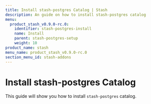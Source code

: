 ```yaml
---
title: Install stash-postgres Catalog | Stash
description: An guide on how to install stash-postgres catalog
menu:
  product_stash_v0.9.0-rc.0:
    identifier: stash-postgres-install
    name: Install
    parent: stash-postgres-setup
    weight: 10
product_name: stash
menu_name: product_stash_v0.9.0-rc.0
section_menu_id: stash-addons
---
```


# Install stash-postgres Catalog

This guide will show you how to install `stash-postgres` catalog.
